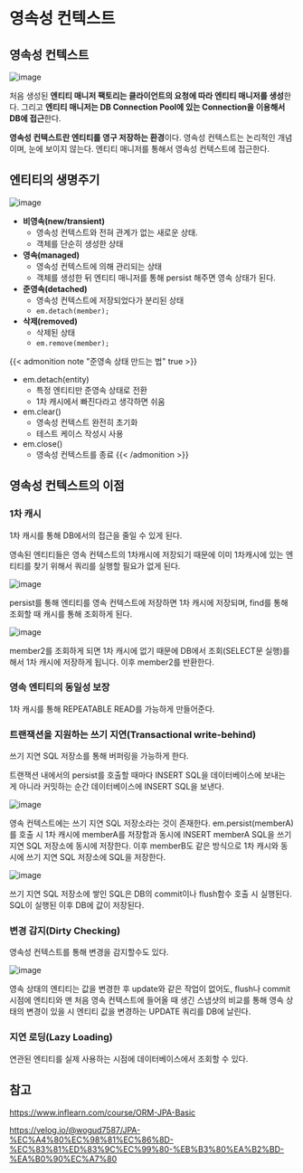 # 영속성 컨텍스트


## 영속성 컨텍스트

![image](https://github.com/YoungEun-IN/youngeun-in.github.io/assets/46465928/73759d75-ac84-48a8-aa0a-1aff79049243)

처음 생성된 **엔티티 매니저 팩토리는 클라이언트의 요청에 따라 엔티티 매니저를 생성**한다. 그리고 **엔티티 매니저는 DB Connection Pool에 있는 Connection을 이용해서 DB에 접근**한다.

**영속성 컨텍스트란 엔티티를 영구 저장하는 환경**이다. 영속성 컨텍스트는 논리적인 개념이며, 눈에 보이지 않는다. 엔티티 매니저를 통해서 영속성 컨텍스트에 접근한다.

## 엔티티의 생명주기

![image](https://github.com/YoungEun-IN/youngeun-in.github.io/assets/46465928/bde4bba3-3140-4ae0-89bd-c62c880cf5bc)

- **비영속(new/transient)**
  - 영속성 컨텍스트와 전혀 관계가 없는 새로운 상태.
  - 객체를 단순히 생성한 상태
- **영속(managed)**
  - 영속성 컨텍스트에 의해 관리되는 상태
  - 객체를 생성한 뒤 엔티티 매니저를 통해 persist 해주면 영속 상태가 된다.
- **준영속(detached)**
  - 영속성 컨텍스트에 저장되었다가 분리된 상태
  - `em.detach(member);`
- **삭제(removed)**
  - 삭제된 상태
  - `em.remove(member);`
 
{{< admonition note "준영속 상태 만드는 법" true >}}
- em.detach(entity)
  - 특정 엔티티만 준영속 상태로 전환
  - 1차 캐시에서 빠진다라고 생각하면 쉬움
- em.clear()
  - 영속성 컨텍스트 완전히 초기화
  - 테스트 케이스 작성시 사용
- em.close()
  - 영속성 컨텍스트를 종료
{{< /admonition >}}
 
## 영속성 컨텍스트의 이점
### 1차 캐시
1차 캐시를 통해 DB에서의 접근을 줄일 수 있게 된다.

영속된 엔티티들은 영속 컨텍스트의 1차캐시에 저장되기 때문에 이미 1차캐시에 있는 엔티티를 찾기 위해서 쿼리를 실행할 필요가 없게 된다.

![image](https://github.com/YoungEun-IN/youngeun-in.github.io/assets/46465928/1acd6deb-d4dd-4141-902e-ff7c586bb933)

persist를 통해 엔티티를 영속 컨텍스트에 저장하면 1차 캐시에 저장되며, find를 통해 조회할 때 캐시를 통해 조회하게 된다. 

![image](https://github.com/YoungEun-IN/youngeun-in.github.io/assets/46465928/2924f9cd-77b3-4b72-aab1-d07429e596ad)

member2를 조회하게 되면 1차 캐시에 없기 때문에 DB에서 조회(SELECT문 실행)를 해서 1차 캐시에 저장하게 됩니다. 이후 member2를 반환한다.

### 영속 엔티티의 동일성 보장
1차 캐시를 통해 REPEATABLE READ를 가능하게 만들어준다.

### 트랜잭션을 지원하는 쓰기 지연(Transactional write-behind)
쓰기 지연 SQL 저장소를 통해 버퍼링을 가능하게 한다.

트랜잭션 내에서의 persist를 호출할 때마다 INSERT SQL을 데이터베이스에 보내는 게 아니라 커밋하는 순간 데이터베이스에 INSERT SQL을 보낸다.

![image](https://github.com/YoungEun-IN/youngeun-in.github.io/assets/46465928/90b02e86-6576-49c5-95ed-35ce0f5b5d8f)

영속 컨텍스트에는 쓰기 지연 SQL 저장소라는 것이 존재한다. em.persist(memberA)를 호출 시 1차 캐시에 memberA를 저장함과 동시에 INSERT memberA SQL을 쓰기 지연 SQL 저장소에 동시에 저장한다. 이후 memberB도 같은 방식으로 1차 캐시와 동시에 쓰기 지연 SQL 저장소에 SQL을 저장한다.

![image](https://github.com/YoungEun-IN/youngeun-in.github.io/assets/46465928/ff0c833d-2f92-4796-9b65-492813bb9801)

쓰기 지연 SQL 저장소에 쌓인 SQL은 DB의 commit이나 flush함수 호출 시 실행된다. SQL이 실행된 이후 DB에 값이 저장된다. 

### 변경 감지(Dirty Checking)
영속성 컨텍스트를 통해 변경을 감지할수도 있다.

![image](https://github.com/YoungEun-IN/youngeun-in.github.io/assets/46465928/e7324676-85f0-41d9-9b7c-fd4d72caf9b4)

영속 상태의 엔티티는 값을 변경한 후 update와 같은 작업이 없어도, flush나 commit 시점에 엔티티와 맨 처음 영속 컨텍스트에 들어올 때 생긴 스냅샷의 비교를 통해 영속 상태의 변경이 있을 시 엔티티 값을 변경하는 UPDATE 쿼리를 DB에 날린다.

### 지연 로딩(Lazy Loading)
연관된 엔티티를 실제 사용하는 시점에 데이터베이스에서 조회할 수 있다.

## 참고
https://www.inflearn.com/course/ORM-JPA-Basic

https://velog.io/@wogud7587/JPA-%EC%A4%80%EC%98%81%EC%86%8D-%EC%83%81%ED%83%9C%EC%99%80-%EB%B3%80%EA%B2%BD-%EA%B0%90%EC%A7%80


